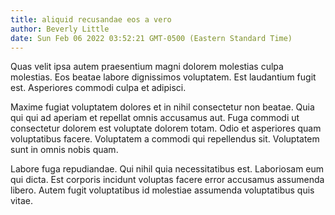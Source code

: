 ```yaml
---
title: aliquid recusandae eos a vero
author: Beverly Little
date: Sun Feb 06 2022 03:52:21 GMT-0500 (Eastern Standard Time)
---
```

Quas velit ipsa autem praesentium magni dolorem molestias culpa molestias. Eos beatae labore dignissimos voluptatem. Est laudantium fugit est. Asperiores commodi culpa et adipisci.

 Maxime fugiat voluptatem dolores et in nihil consectetur non beatae. Quia qui qui ad aperiam et repellat omnis accusamus aut. Fuga commodi ut consectetur dolorem est voluptate dolorem totam. Odio et asperiores quam voluptatibus facere. Voluptatem a commodi qui repellendus sit. Voluptatem sunt in omnis nobis quam.

 Labore fuga repudiandae. Qui nihil quia necessitatibus est. Laboriosam eum qui dicta. Est corporis incidunt voluptas facere error accusamus assumenda libero. Autem fugit voluptatibus id molestiae assumenda voluptatibus quis vitae.